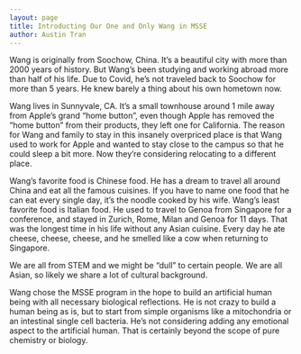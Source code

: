 ```yaml
---
layout: page
title: Introducting Our One and Only Wang in MSSE
author: Austin Tran
---
```


Wang is originally from Soochow, China. It’s a beautiful city with more than 2000 years of history. But Wang’s been studying and working abroad more than half of his life. Due to Covid, he’s not traveled back to Soochow for more than 5 years. He knew barely a thing about his own hometown now.
 
Wang lives in Sunnyvale, CA. It’s a small townhouse around 1 mile away from Apple’s grand “home button”, even though Apple has removed the “home button” from their products, they left one for California. The reason for Wang and family to stay in this insanely overpriced place is that Wang used to work for Apple and wanted to stay close to the campus so that he could sleep a bit more. Now they’re considering relocating to a different place.
 
Wang’s favorite food is Chinese food. He has a dream to travel all around China and eat all the famous cuisines. If you have to name one food that he can eat every single day, it’s the noodle cooked by his wife. Wang’s least favorite food is Italian food. He used to travel to Genoa from Singapore for a conference, and stayed in Zurich, Rome, Milan and Genoa for 11 days. That was the longest time in his life without any Asian cuisine. Every day he ate cheese, cheese, cheese, and he smelled like a cow when returning to Singapore.
 
We are all from STEM and we might be “dull” to certain people. We are all Asian, so likely we share a lot of cultural background.
 
Wang chose the MSSE program in the hope to build an artificial human being with all necessary biological reflections. He is not crazy to build a human being as is, but to start from simple organisms like a mitochondria or an intestinal single cell bacteria.  He’s not considering adding any emotional aspect to the artificial human. That is certainly beyond the scope of pure chemistry or biology.
